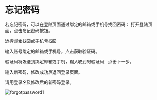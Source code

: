 # 忘记密码
若忘记密码，可以在登陆页面通过绑定的邮箱或手机号找回密码：
打开登陆页面，点击忘记密码按钮。

选择邮箱找回或手机号找回

输入账号绑定的邮箱或手机号，点击获取验证码。

验证码将发送到绑定邮箱或手机，输入收到的验证码，点击下一步。

输入新密码，修改成功后返回登录页面。

请用登录名及修改后的新密码登录。

![forgotpassword1](https://docimages.blob.core.chinacloudapi.cn/images/Console/forgotpassword1.png)
